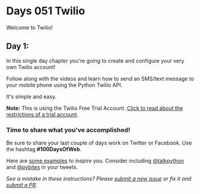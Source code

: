 # Days 051 Twilio

Welcome to Twilio!

## Day 1: 

In this single day chapter you're going to create and configure your very own Twilio account!

Follow along with the videos and learn how to send an SMS/text message to your mobile phone using the Python Twilio API.

It's simple and easy.

**Note:** This is using the Twilio Free Trial Account. [Click to read about the restrictions of a trial account](https://www.twilio.com/docs/usage/tutorials/how-to-use-your-free-trial-account).


### Time to share what you've accomplished!

Be sure to share your last couple of days work on Twitter or Facebook. Use the hashtag **#100DaysOfWeb**. 

Here are [some examples](https://twitter.com/search?q=%23100DaysOfCode) to inspire you. Consider including [@talkpython](https://twitter.com/talkpython) and [@pybites](https://twitter.com/pybites) in your tweets.

*See a mistake in these instructions? Please [submit a new issue](https://github.com/talkpython/100daysofweb-with-python-course/issues) or fix it and [submit a PR](https://github.com/talkpython/100daysofweb-with-python-course/pulls).*
